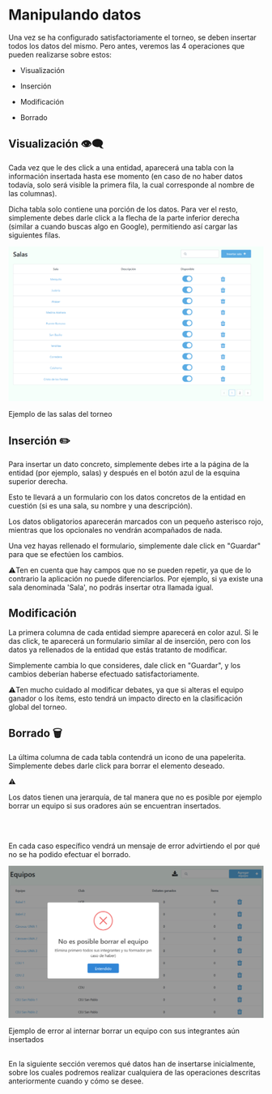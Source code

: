 # Manipulando datos

Una vez se ha configurado satisfactoriamente el torneo, se deben insertar todos los datos del mismo. Pero antes, veremos las 4 operaciones que pueden realizarse sobre estos:

* Visualización

* Inserción

* Modificación

* Borrado


## Visualización 👁️‍🗨️

Cada vez que le des click a una entidad, aparecerá una tabla con la información insertada hasta ese momento (en caso de no haber datos todavía, solo será visible la primera fila, la cual corresponde al nombre de las columnas).

Dicha tabla solo contiene una porción de los datos. Para ver el resto, simplemente debes darle click a la flecha de la parte inferior derecha (similar a cuando buscas algo en Google), permitiendo así cargar las siguientes filas.

![Ejemplo de visualización](_images/ejemplo_visualizacion.png)

<div class="caption"> Ejemplo de las salas del torneo</div>


## Inserción ✏️

Para insertar un dato concreto, simplemente debes irte a la página de la entidad (por ejemplo, salas) y después en el botón azul de la esquina superior derecha.

Esto te llevará a un formulario con los datos concretos de la entidad en cuestión (si es una sala, su nombre y una descripción).

Los datos obligatorios aparecerán marcados con un pequeño asterisco rojo, mientras que los opcionales no vendrán acompañados de nada.

Una vez hayas rellenado el formulario, simplemente dale click en "Guardar" para que se efectúen los cambios.

<div class="warning">

⚠️Ten en cuenta que hay campos que no se pueden repetir, ya que de lo contrario la aplicación no puede diferenciarlos. Por ejemplo, si ya existe una sala denominada 'Sala', no podrás insertar otra llamada igual.

</div>


## Modificación 

La primera columna de cada entidad siempre aparecerá en color azul. Si le das click, te aparecerá un formulario similar al de inserción, pero con los datos ya rellenados de la entidad que estás tratanto de modificar.

Simplemente cambia lo que consideres, dale click en "Guardar", y los cambios deberían haberse efectuado satisfactoriamente.

<div class="warning">

⚠️Ten mucho cuidado al modificar debates, ya que si alteras el equipo ganador o los ítems, esto tendrá un impacto directo en la clasificación global del torneo.

</div>

## Borrado 🗑️

La última columna de cada tabla contendrá un icono de una papelerita. Simplemente debes darle click para borrar el elemento deseado.

<div class="warning">

⚠️

Los datos tienen una jerarquía, de tal manera que no es posible por ejemplo borrar un equipo si sus oradores aún se encuentran insertados.

<br>
<br>

En cada caso específico vendrá un mensaje de error advirtiendo el por qué no se ha podido efectuar el borrado.

</div>

![Ejemplo de error de borrado](_images/ejemplo_error_borrado.png)

<div class="caption">Ejemplo de error al internar borrar un equipo con sus integrantes aún insertados</div>

<br>

En la siguiente sección veremos qué datos han de insertarse inicialmente, sobre los cuales podremos realizar cualquiera de las operaciones descritas anteriormente cuando y cómo se desee.